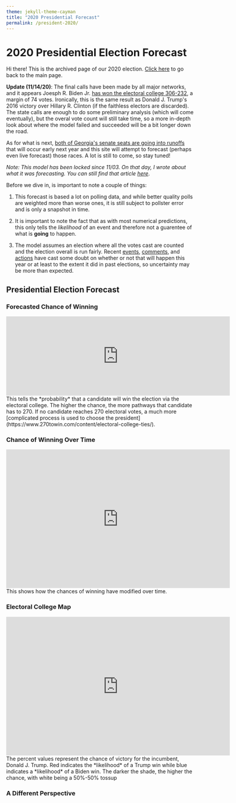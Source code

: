 ```yaml
---
theme: jekyll-theme-cayman
title: "2020 Presidential Forecast"
permalink: /president-2020/
---
```

# 2020 Presidential Election Forecast
Hi there! This is the archived page of our 2020 election. [Click here](https://zecellomaster.github.io/the-projection-room/) to go back to the main page.

**Update (11/14/20)**: The final calls have been made by all major networks, and it appears Joesph R. Biden Jr. [has won the electoral college 306-232](https://www.nytimes.com/interactive/2020/11/03/us/elections/results-president.html?action=click&pgtype=Article&state=default&module=styln-elections-2020&region=TOP_BANNER&context=election_recirc), a margin of 74 votes. Ironically, this is the same result as Donald J. Trump's 2016 victory over Hillary R. Clinton (if the faithless electors are discarded). The state calls are enough to do some preliminary analysis (which will come eventually), but the overal vote count will still take time, so a more in-depth look about where the model failed and succeeded will be a bit longer down the road.

As for what is next, [both of Georgia's senate seats are going into runoffs](https://www.nytimes.com/2020/11/14/us/politics/georgia-runoffs-senate-control.html) that will occur early next year and this site will attempt to forecast (perhaps even live forecast) those races. A lot is still to come, so stay tuned!

*Note: This model has been locked since 11/03. On that day, I wrote about what it was forecasting. You can still find that article [here](https://docs.google.com/document/d/1V6jIQTXFkJLPBknkXslr5KtGvBdZ2AzCw2xey2JpaTo/edit?usp=sharing)*.

Before we dive in, is important to note a couple of things:

1) This forecast is based a lot on polling data, and while better quality polls are weighted more than worse ones, it is still subject to pollster error and is only a snapshot in time.

2) It is important to note the fact that as with most numerical predictions, this only tells the *likelihood* of an event and therefore not a guarentee of what is **going** to happen.

3) The model assumes an election where all the votes cast are counted and the election overall is run fairly. Recent [events](https://ballotpedia.org/Changes_to_election_dates,_procedures,_and_administration_in_response_to_the_coronavirus_(COVID-19)_pandemic,_2020), [comments](https://www.vox.com/policy-and-politics/2020/9/30/21454325/trump-2020-peaceful-transition-election-stealing), and [actions](https://fivethirtyeight.com/features/five-ways-trump-and-gop-officials-are-undermining-the-election-process/) have cast some doubt on whether or not that will happen this year or at least to the extent it did in past elections, so uncertainty may be more than expected.

## Presidential Election Forecast
### Forecasted Chance of Winning
<iframe width="600" height="212" seamless frameborder="0" scrolling="no" src="https://docs.google.com/spreadsheets/d/e/2PACX-1vQT7zI2PyREKcBTf5CJflh-Y0O-B_E0DExA0AQJICXH9gMMJia4ugx6LezMPtNZ3qWxozhOZFA_zbL6/pubchart?oid=1003958298&amp;format=interactive"></iframe>
This tells the *probability* that a candidate will win the election via the electoral college. The higher the chance, the more pathways that candidate has to 270. If no candidate reaches 270 electoral votes, a much more [complicated process is used to choose the president](https://www.270towin.com/content/electoral-college-ties/).

### Chance of Winning Over Time
<iframe width="600" height="371" seamless frameborder="0" scrolling="no" src="https://docs.google.com/spreadsheets/d/e/2PACX-1vQT7zI2PyREKcBTf5CJflh-Y0O-B_E0DExA0AQJICXH9gMMJia4ugx6LezMPtNZ3qWxozhOZFA_zbL6/pubchart?oid=1593274173&amp;format=interactive"></iframe>
This shows how the chances of winning have modified over time.

### Electoral College Map
<iframe width="600" height="371" seamless frameborder="0" scrolling="no" src="https://docs.google.com/spreadsheets/d/e/2PACX-1vRsb4OQeyJBX2P0Od5zN1-S6EGaB4ChjwERt_hbjkp9ck_4XTCZx_SgDzaDxgietocK2hPAtlgFdS6d/pubchart?oid=2086820880&amp;format=interactive"></iframe>
The percent values represent the chance of victory for the incumbent, Donald J. Trump. Red indicates the *likelihood* of a Trump win while blue indicates a *likelihood* of a Biden win. The darker the shade, the higher the chance, with white being a 50%-50% tossup

### A Different Perspective
<html>
        <head></head>
        <body>
                <script type="text/javascript" src="https://www.gstatic.com/charts/loader.js"></script>
                <script type="text/javascript">
        
        google.charts.load('current', {'packages': ['corechart']});

              function drawBubbleChart() {

                var query = new google.visualization.Query('https://docs.google.com/spreadsheets/d/1DLtvZ9YqcIoV_mxNDHvvyTXpaycDfGqPYhaNhJEwe68/gviz/tq?gid=553196491');

                query.setQuery('SELECT A, D, C, B, F LIMIT 57 OFFSET 1');
                query.send(handleQueryResponse);

              }

              function handleQueryResponse(response) {

                if (response.isError()) {
                  alert('Error in query: ' + response.getMessage() + ' ' + response.getDetailedMessage());
                  return;
                }

                var data = response.getDataTable();

                var options = {
                  title: " ",
                  hAxis: {
                    title: "Margin of Victory (%)",
                    //maxValue: 1.25
                  },
                  vAxis: {
                    title: "Chance of Victory",
                    format: 'percent',
                    maxValue: 1.1,
                    minValue: 0.45
                  },
                  sizeAxis: {
                        maxSize: 50,
                        title: "Biden"
                  },
                  colorAxis:{
                        title: "Margin of Victory (%)",
                    colors: ['red', 'white', 'blue']
                  },
                  bubble: {
                    textStyle: {
                      fontSize: 15
                    }
                  }
                }

                //Alter chance to reflect on Joe Biden chance of victory
                for(var i = 0; i < 56; i++){
                        var chance = data.getValue(i, 2);
                        if(chance < 0.5){
                        data.setValue(i, 2, 1 - chance);
                  }
                }

                var chart = new google.visualization.BubbleChart(document.getElementById('series_chart_div'));
                chart.draw(data, options);

              }
              google.charts.setOnLoadCallback(drawBubbleChart);
        </script>
        <div id="series_chart_div" style="width: 900px; height: 500px;"></div>
        </body>
</html>

<i>Visual developed by Brandon Wilson ([@KnightLizard](https://github.com/KnightLizard)) - Computer Science Undergraduate</i>

This view shows all the races with the sizes representing the number of electoral votes they have, the horizontal axis representing the margin of victory (negative for Biden, positive for Trump), and the color/vertical axis representing who has the better odds of winning there (red for Trump, blue for Biden). The darker the shade, the higher the chance.

### Electoral Votes Over Time
<iframe width="600" height="371" seamless frameborder="0" scrolling="no" src="https://docs.google.com/spreadsheets/d/e/2PACX-1vQT7zI2PyREKcBTf5CJflh-Y0O-B_E0DExA0AQJICXH9gMMJia4ugx6LezMPtNZ3qWxozhOZFA_zbL6/pubchart?oid=993494504&amp;format=interactive"></iframe>
A look at how the range of forecasted electoral votes have changed over the course of time. Dotted lines represent the 90% confidence interval for each candidate. Remember, 270 votes are required to win.

### Spread of Electoral Votes
<iframe width="753" height="505" seamless frameborder="0" scrolling="no" src="https://docs.google.com/spreadsheets/d/e/2PACX-1vQT7zI2PyREKcBTf5CJflh-Y0O-B_E0DExA0AQJICXH9gMMJia4ugx6LezMPtNZ3qWxozhOZFA_zbL6/pubchart?oid=1793068855&amp;format=interactive"></iframe>
The spread of the electoral votes for the winner in all of the 40,000 simulations done to make this forecast.

### Forecasted Vote Share
<iframe width="600" height="371" seamless frameborder="0" scrolling="no" src="https://docs.google.com/spreadsheets/d/e/2PACX-1vQT7zI2PyREKcBTf5CJflh-Y0O-B_E0DExA0AQJICXH9gMMJia4ugx6LezMPtNZ3qWxozhOZFA_zbL6/pubchart?oid=1119499338&amp;format=interactive"></iframe>
This is a look at what the vote share could look like on election day using historical data and polling averages.

### Popular Vote Over Time
<iframe width="600" height="371" seamless frameborder="0" scrolling="no" src="https://docs.google.com/spreadsheets/d/e/2PACX-1vQT7zI2PyREKcBTf5CJflh-Y0O-B_E0DExA0AQJICXH9gMMJia4ugx6LezMPtNZ3qWxozhOZFA_zbL6/pubchart?oid=687436770&amp;format=interactive"></iframe>
A look at how the range of the forecasted vote share has changed over the course of time. Dotted lines represent the 90% confidence interval for each candidate.

### Battleground Races
These are the races that are either the most interesting or most likely to get interesting 

[Arizona](https://zecellomaster.github.io/the-projection-room/arizona/) | [Colorado](https://zecellomaster.github.io/the-projection-room/colorado/) |
[Florida](https://zecellomaster.github.io/the-projection-room/florida/) | [Georgia](https://zecellomaster.github.io/the-projection-room/georgia/) |
[Iowa](https://zecellomaster.github.io/the-projection-room/iowa/) | [Maine (Statewide)](https://zecellomaster.github.io/the-projection-room/maine/) |
[Michigan](https://zecellomaster.github.io/the-projection-room/michigan/) | [Minnesota](https://zecellomaster.github.io/the-projection-room/minnesota/) |
[Nevada](https://zecellomaster.github.io/the-projection-room/nevada/) | [New Hampshire](https://zecellomaster.github.io/the-projection-room/new-hampshire/) |
[New Mexico](https://zecellomaster.github.io/the-projection-room/new-mexico/) | [North Carolina](https://zecellomaster.github.io/the-projection-room/north-carolina/) |
[Ohio](https://zecellomaster.github.io/the-projection-room/ohio/) | [Pennsylvania](https://zecellomaster.github.io/the-projection-room/pennsylvania/) |
[Texas](https://zecellomaster.github.io/the-projection-room/texas/) | [Wisconsin](https://zecellomaster.github.io/the-projection-room/wisconsin/) |
[Maine CD-2](https://zecellomaster.github.io/the-projection-room/maine-cd-2/) | [Nebraska CD-2](https://zecellomaster.github.io/the-projection-room/nebraska-cd-2/)


### Tipping Point
<iframe width="500" height="371" src="https://docs.google.com/spreadsheets/d/e/2PACX-1vQT7zI2PyREKcBTf5CJflh-Y0O-B_E0DExA0AQJICXH9gMMJia4ugx6LezMPtNZ3qWxozhOZFA_zbL6/pubhtml?gid=1871926673&amp;single=true&amp;widget=true&amp;headers=false"></iframe>
The tipping point is defined as the state that gets the eventual winner their 270th electoral vote. Here is a list of the races that are most likely to do just that, along with the forecasted margins of victory (negative if Biden leads, positive if Trump leads). Note that Nebraska and Maine use a [slightly different system](https://www.270towin.com/content/split-electoral-votes-maine-and-nebraska/) to allocate electors than winner-take-all, so the statewide vote for both is denoted with a (S) while the congressional districts are labeled individually.


### Big Board
<iframe width="500" height="371" src="https://docs.google.com/spreadsheets/d/e/2PACX-1vRsb4OQeyJBX2P0Od5zN1-S6EGaB4ChjwERt_hbjkp9ck_4XTCZx_SgDzaDxgietocK2hPAtlgFdS6d/pubhtml?gid=160042951&amp;single=true&amp;widget=true&amp;headers=false"></iframe>
Highlighted bold states are battleground races. Note that the margin of victory is negative if Biden leads and positive if Trump leads. Nebraska and Maine use a [slightly different system](https://www.270towin.com/content/split-electoral-votes-maine-and-nebraska/) to allocate electors than winner-take-all, so the statewide vote for both is denoted with a (S) while the congressional districts are labeled individually.

### All Races
[Alabama](https://zecellomaster.github.io/the-projection-room/alabama/)                           | [Alaska](https://zecellomaster.github.io/the-projection-room/alaska/)                 |
[Arizona](https://zecellomaster.github.io/the-projection-room/arizona/)                           | [Arkansas](https://zecellomaster.github.io/the-projection-room/arkansas/)             |
[California](https://zecellomaster.github.io/the-projection-room/california/)                     | [Colorado](https://zecellomaster.github.io/the-projection-room/colorado/)             |
[Connecticut](https://zecellomaster.github.io/the-projection-room/connecticut/)                   | [Delaware](https://zecellomaster.github.io/the-projection-room/delaware/)             |
[District of Columbia](https://zecellomaster.github.io/the-projection-room/district-of-columbia/) | [Florida](https://zecellomaster.github.io/the-projection-room/florida/)               |
[Georgia](https://zecellomaster.github.io/the-projection-room/georgia/)                           | [Hawaii](https://zecellomaster.github.io/the-projection-room/hawaii/)                 |
[Idaho](https://zecellomaster.github.io/the-projection-room/idaho/)                               | [Illinois](https://zecellomaster.github.io/the-projection-room/illinois/)             |
[Indiana](https://zecellomaster.github.io/the-projection-room/indiana/)                           | [Iowa](https://zecellomaster.github.io/the-projection-room/iowa/)                     |
[Kansas](https://zecellomaster.github.io/the-projection-room/kansas/)                             | [Kentucky](https://zecellomaster.github.io/the-projection-room/kentucky/)             |
[Louisiana](https://zecellomaster.github.io/the-projection-room/louisiana/)                       | [Maine (Statewide)](https://zecellomaster.github.io/the-projection-room/maine/)       |
[Maryland](https://zecellomaster.github.io/the-projection-room/maryland/)                         | [Massachusetts](https://zecellomaster.github.io/the-projection-room/massachusetts/)   |
[Michigan](https://zecellomaster.github.io/the-projection-room/michigan/)                         | [Minnesota](https://zecellomaster.github.io/the-projection-room/minnesota/)           |
[Mississippi](https://zecellomaster.github.io/the-projection-room/mississippi/)                   | [Missouri](https://zecellomaster.github.io/the-projection-room/missouri/)             |
[Montana](https://zecellomaster.github.io/the-projection-room/montana/)                           | [Nebraska (Statewide)](https://zecellomaster.github.io/the-projection-room/nebraska/) |
[Nevada](https://zecellomaster.github.io/the-projection-room/nevada/)                             | [New Hampshire](https://zecellomaster.github.io/the-projection-room/new-hampshire/)   |
[New Jersey](https://zecellomaster.github.io/the-projection-room/new-jersey/)                     | [New Mexico](https://zecellomaster.github.io/the-projection-room/new-mexico/)         |
[New York](https://zecellomaster.github.io/the-projection-room/new-york)                          | [North Carolina](https://zecellomaster.github.io/the-projection-room/north-carolina/) |
[North Dakota](https://zecellomaster.github.io/the-projection-room/north-dakota/)                 | [Ohio](https://zecellomaster.github.io/the-projection-room/ohio/)                     |
[Oklahoma](https://zecellomaster.github.io/the-projection-room/oklahoma/)                         | [Oregon](https://zecellomaster.github.io/the-projection-room/oregon/)                 |
[Pennsylvania](https://zecellomaster.github.io/the-projection-room/pennsylvania/)                 | [Rhode Island](https://zecellomaster.github.io/the-projection-room/rhode-island/)     |
[South Carolina](https://zecellomaster.github.io/the-projection-room/south-carolina/)             | [South Dakota](https://zecellomaster.github.io/the-projection-room/south-dakota/)     |
[Tennessee](https://zecellomaster.github.io/the-projection-room/tennessee/)                       | [Texas](https://zecellomaster.github.io/the-projection-room/texas/)                   |
[Utah](https://zecellomaster.github.io/the-projection-room/utah/)                                 | [Vermont](https://zecellomaster.github.io/the-projection-room/vermont/)               |
[Virginia](https://zecellomaster.github.io/the-projection-room/virginia/)                         | [Washington](https://zecellomaster.github.io/the-projection-room/washington/)         |
[West Virginia](https://zecellomaster.github.io/the-projection-room/west-virginia/)               | [Wisconsin](https://zecellomaster.github.io/the-projection-room/wisconsin/)           |
[Wyoming](https://zecellomaster.github.io/the-projection-room/wyoming/)                           | [Maine CD-1](https://zecellomaster.github.io/the-projection-room/maine-cd-1/)         |
[Maine CD-2](https://zecellomaster.github.io/the-projection-room/maine-cd-2/)                     | [Nebraska CD-1](https://zecellomaster.github.io/the-projection-room/nebraska-cd-1/)   |
[Nebraska CD-2](https://zecellomaster.github.io/the-projection-room/nebraska-cd-2/)               | [Nebraska CD-3](https://zecellomaster.github.io/the-projection-room/nebraska-cd-3/)   |



Polling data from [538.com](https://projects.fivethirtyeight.com/polls/?ex_cid=irpromo).

Charts created using [Google Sheets](https://www.google.com/sheets/about/) and [Google Visualization API](https://developers.google.com/chart/interactive/docs/reference)

The [Pre-Election Estimation System](https://github.com/zecellomaster/the-projection-room/tree/master/Scripts) is powered by a group of MATLAB scripts.

All data presented can be found on the [official online repository](https://drive.google.com/drive/folders/1kHx-x_HtC0uqQKqF8HZOrfzr62zd8wP6?usp=sharing).

Page built by: [@zecellomaster](https://github.com/zecellomaster)  [@KnightLizard](https://github.com/KnightLizard)

Found any errors? Want to make a suggestion? Have any comments? Email us: [theprojectionroomdata@gmail.com](mailto:theprojectionroomdata@gmail.com)

<!-- Begin 270towin.com 2020 Presidential Election Countdown Widget -->
<iframe src="https://www.270towin.com/2020-countdown-clock/widget300x200.php" width="300" height="215" border="0" frameBorder="0">
    Browser not supported. Visit <a href="https://www.270towin.com/">www.270towin.com</a>
</iframe>
<!-- End 270towin.com 2020 Presidential Election Countdown widget -->

<!--<meta http-equiv="refresh" content="600" />-->
